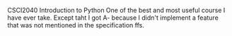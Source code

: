 CSCI2040 Introduction to Python
One of the best and most useful course I have ever take. 
Except taht I got A- because I didn't implement a feature that was not mentioned in the specification ffs.

